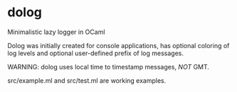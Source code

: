 dolog
=====

Minimalistic lazy logger in OCaml

Dolog was initially created for console applications, has
optional coloring of log levels and optional
user-defined prefix of log messages.

WARNING: dolog uses local time to timestamp messages, _NOT_ GMT.

src/example.ml and src/test.ml are working examples.
